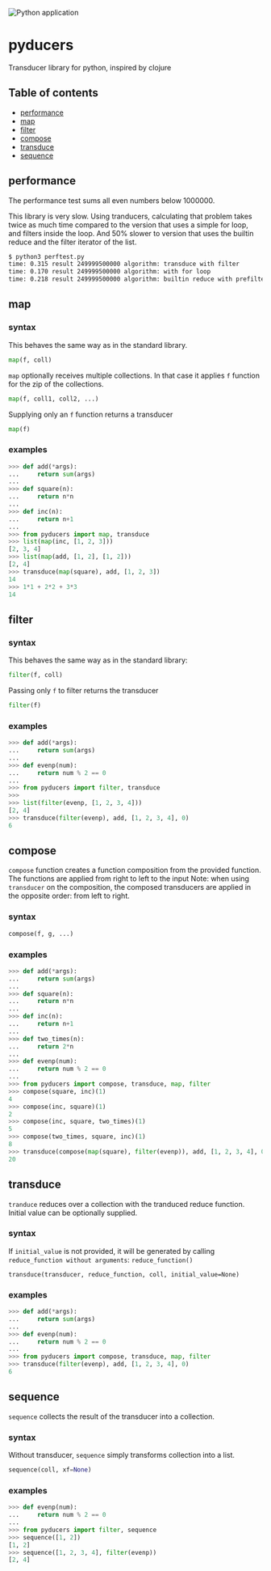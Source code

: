 ![Python application](https://github.com/furiel/pyducers/workflows/Python%20application/badge.svg)

# pyducers
Transducer library for python, inspired by clojure

## Table of contents
- [performance](#performance)
- [map](#map)
- [filter](#filter)
- [compose](#compose)
- [transduce](#transduce)
- [sequence](#sequence)

## performance

The performance test sums all even numbers below 1000000.

This library is very slow. Using tranducers, calculating that problem takes twice as much time compared to the version that uses a simple for loop, and filters inside the loop. And 50% slower to version that uses the builtin reduce and the filter iterator of the list.

```sh
$ python3 perftest.py
time: 0.315	result 249999500000	algorithm: transduce with filter
time: 0.170	result 249999500000	algorithm: with for loop
time: 0.218	result 249999500000	algorithm: builtin reduce with prefiltered list
```

## map
### syntax

This behaves the same way as in the standard library.
```python
map(f, coll)
```

`map` optionally receives multiple collections. In that case it applies `f` function for the zip of the collections.
```python
map(f, coll1, coll2, ...)
```

Supplying only an `f` function returns a transducer
```python
map(f)
```

### examples

```python
>>> def add(*args):
...     return sum(args)
...
>>> def square(n):
...     return n*n
...
>>> def inc(n):
...     return n+1
...
>>> from pyducers import map, transduce
>>> list(map(inc, [1, 2, 3]))
[2, 3, 4]
>>> list(map(add, [1, 2], [1, 2]))
[2, 4]
>>> transduce(map(square), add, [1, 2, 3])
14
>>> 1*1 + 2*2 + 3*3
14
```

## filter
### syntax
This behaves the same way as in the standard library:
```python
filter(f, coll)
```

Passing only `f` to filter returns the transducer
```python
filter(f)
```
### examples
```python
>>> def add(*args):
...     return sum(args)
...
>>> def evenp(num):
...     return num % 2 == 0
...
>>> from pyducers import filter, transduce
>>>
>>> list(filter(evenp, [1, 2, 3, 4]))
[2, 4]
>>> transduce(filter(evenp), add, [1, 2, 3, 4], 0)
6
```

## compose

`compose` function creates a function composition from the provided function. The functions are applied from right to left to the input
Note: when using `transducer` on the composition, the composed transducers are applied in the opposite order: from left to right.

### syntax
```python
compose(f, g, ...)
```

### examples
```python
>>> def add(*args):
...     return sum(args)
...
>>> def square(n):
...     return n*n
...
>>> def inc(n):
...     return n+1
...
>>> def two_times(n):
...     return 2*n
...
>>> def evenp(num):
...     return num % 2 == 0
...
>>> from pyducers import compose, transduce, map, filter
>>> compose(square, inc)(1)
4
>>> compose(inc, square)(1)
2
>>> compose(inc, square, two_times)(1)
5
>>> compose(two_times, square, inc)(1)
8
>>> transduce(compose(map(square), filter(evenp)), add, [1, 2, 3, 4], 0)
20
```

## transduce
`tranduce` reduces over a collection with the tranduced reduce function. Initial value can be optionally supplied.
### syntax
If `initial_value` is not provided, it will be generated by calling `reduce_function without arguments`: `reduce_function()`
```
transduce(transducer, reduce_function, coll, initial_value=None)
```
### examples
```python
>>> def add(*args):
...     return sum(args)
...
>>> def evenp(num):
...     return num % 2 == 0
...
>>> from pyducers import compose, transduce, map, filter
>>> transduce(filter(evenp), add, [1, 2, 3, 4], 0)
6
```

## sequence
`sequence` collects the result of the transducer into a collection.

### syntax

Without transducer, `sequence` simply transforms collection into a list.
```python
sequence(coll, xf=None)
```

### examples
```python
>>> def evenp(num):
...     return num % 2 == 0
...
>>> from pyducers import filter, sequence
>>> sequence([1, 2])
[1, 2]
>>> sequence([1, 2, 3, 4], filter(evenp))
[2, 4]
```

